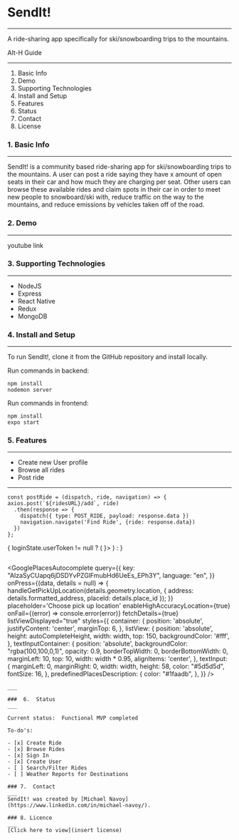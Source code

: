 # SendIt!
___
A ride-sharing app specifically for ski/snowboarding trips to the mountains.

Alt-H Guide
___
  1.  Basic Info
  2.  Demo
  3.  Supporting Technologies
  4.  Install and Setup
  5.  Features
  6.  Status
  7.  Contact
  8.  License

### 1. Basic Info
___
SendIt! is a community based ride-sharing app for ski/snowboarding trips to the mountains. A user can post a ride saying they have x amount of open seats in their car and how much they are charging per seat. Other users can browse these available rides and claim spots in their car in order to meet new people to snowboard/ski with, reduce traffic on the way to the mountains, and reduce emissions by vehicles taken off of the road.

### 2. Demo
___
youtube link

### 3.  Supporting Technologies
___

- NodeJS
- Express
- React Native
- Redux
- MongoDB

### 4.  Install and Setup
___
To run SendIt!, clone it from the GitHub repository and install locally.

Run commands in backend:
```
npm install
nodemon server

```
Run commands in frontend:
```
npm install
expo start

```

### 5. Features
___

  - Create new User profile
  - Browse all rides
  - Post ride

  ___
  ``` 
  const postRide = (dispatch, ride, navigation) => {
  axios.post(`${ridesURL}/add`, ride)
    .then(response => {
      dispatch({ type: POST_RIDE, payload: response.data })
      navigation.navigate('Find Ride', {ride: response.data})
    })
  };

  ```
  <Provider store={store}>
    <AuthContext.Provider value={authContext}>
      <NavigationContainer>
        { 
          loginState.userToken != null ? (
            <Drawer.Navigator drawerContent={props => <DrawerContent {...props} />}>
              <Drawer.Screen name="HomeDrawer" component={MainTabScreen} />
              <Drawer.Screen name="SupportScreen" component={SupportScreen} />
              <Drawer.Screen name="SettingsScreen" component={SettingsScreen} />
              <Drawer.Screen name='Map' component={MapStackScreen} />
              <Drawer.Screen name='Ride Details' component={RideDetailsStackScreen} />
            </Drawer.Navigator>
        )
        :
          <RootStackScreen />
        }
      </NavigationContainer>
    </AuthContext.Provider>
  </Provider>

  ```
  ```
  <GooglePlacesAutocomplete
    query={{
      key: "AIzaSyCUapq6jDSDYvPZGlFmubHd6UeEs_EPh3Y",
      language: "en",
    }}
    onPress={(data, details = null) => {
      handleGetPickUpLocation(details.geometry.location, {
        address: details.formatted_address,
        placeId: details.place_id
      });
    }}
    placeholder='Choose pick up location'
    enableHighAccuracyLocation={true}
    onFail={(error) => console.error(error)}
    fetchDetails={true}
    listViewDisplayed="true"
    styles={{
      container: {
        position: 'absolute',
        justifyContent: 'center',
        marginTop: 6,
      },
      listView: {
        position: 'absolute',
        height: autoCompleteHeight,
        width: width,
        top: 150,
        backgroundColor: '#fff',
      },
      textInputContainer: {
        position: 'absolute',
        backgroundColor: "rgba(100,100,0,1)",
        opacity: 0.9,
        borderTopWidth: 0,
        borderBottomWidth: 0,
        marginLeft: 10,
        top: 10,
        width: width * 0.95,
        alignItems: 'center',
      },
      textInput: {
        marginLeft: 0,
        marginRight: 0,
        width: width,
        height: 58,
        color: "#5d5d5d",
        fontSize: 16,
      },
      predefinedPlacesDescription: {
        color: "#1faadb",
      },
    }}
  />

  ```
  ___

  ###  6.  Status
___

  Current status:  Functional MVP completed
  
  To-do's:

  - [x] Create Ride
  - [x] Browse Rides
  - [x] Sign In
  - [x] Create User
  - [ ] Search/Filter Rides
  - [ ] Weather Reports for Destinations

  ### 7.  Contact
  ___
  SendIt! was created by [Michael Navoy](https://www.linkedin.com/in/michael-navoy/).
  
  ### 8. Licence
  ___
  [Click here to view](insert license)